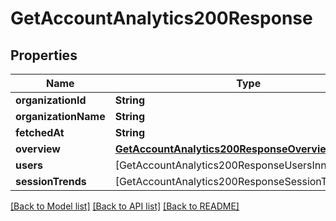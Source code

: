 # GetAccountAnalytics200Response

## Properties
Name | Type | Description | Notes
------------ | ------------- | ------------- | -------------
**organizationId** | **String** |  | 
**organizationName** | **String** |  | 
**fetchedAt** | **String** |  | 
**overview** | [**GetAccountAnalytics200ResponseOverview**](GetAccountAnalytics200ResponseOverview.md) |  | 
**users** | [GetAccountAnalytics200ResponseUsersInner] |  | 
**sessionTrends** | [GetAccountAnalytics200ResponseSessionTrendsInner] |  | [optional] 

[[Back to Model list]](../README.md#documentation-for-models) [[Back to API list]](../README.md#documentation-for-api-endpoints) [[Back to README]](../README.md)


